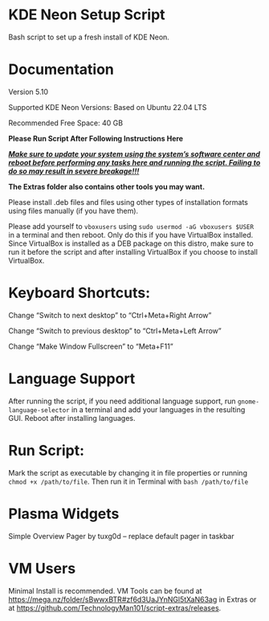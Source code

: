 # KDE Neon Setup Script
Bash script to set up a fresh install of KDE Neon.


# Documentation

Version 5.10

Supported KDE Neon Versions: Based on Ubuntu 22.04 LTS

Recommended Free Space: 40 GB

**Please Run Script After Following Instructions Here**

<ins>_**Make sure to update your system using the system’s software center and reboot before performing any tasks here and running the script. Failing to do so may result in severe breakage!!!**_</ins>

**The Extras folder also contains other tools you may want.**

Please install .deb files and files using other types of installation formats using files manually (if you have them).

Please add yourself to `vboxusers` using `sudo usermod -aG vboxusers $USER` in a terminal and then reboot. Only do this if you have VirtualBox installed. Since VirtualBox is installed as a DEB package on this distro, make sure to run it before the script and after installing VirtualBox if you choose to install VirtualBox. 


# Keyboard Shortcuts:

Change “Switch to next desktop” to “Ctrl+Meta+Right Arrow”

Change “Switch to previous desktop” to “Ctrl+Meta+Left Arrow”

Change “Make Window Fullscreen” to “Meta+F11”


# Language Support

After running the script, if you need additional language support, run `gnome-language-selector` in a terminal and add your languages in the resulting GUI. Reboot after installing languages. 


# Run Script:

Mark the script as executable by changing it in file properties or running `chmod +x /path/to/file`. Then run it in Terminal with `bash /path/to/file`


# Plasma Widgets

Simple Overview Pager by tuxg0d – replace default pager in taskbar


# VM Users

Minimal Install is recommended. VM Tools can be found at https://mega.nz/folder/sBwwxBTR#zf6d3UaJYnNGl5tXaN63ag in Extras or at https://github.com/TechnologyMan101/script-extras/releases.
